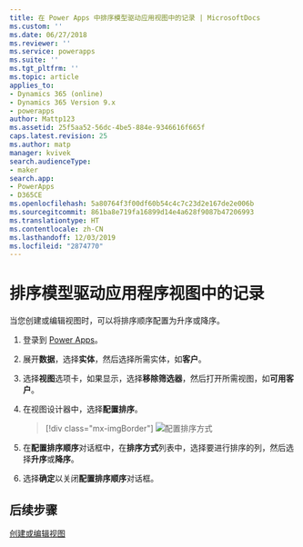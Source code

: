 ```yaml
---
title: 在 Power Apps 中排序模型驱动应用视图中的记录 | MicrosoftDocs
ms.custom: ''
ms.date: 06/27/2018
ms.reviewer: ''
ms.service: powerapps
ms.suite: ''
ms.tgt_pltfrm: ''
ms.topic: article
applies_to:
- Dynamics 365 (online)
- Dynamics 365 Version 9.x
- powerapps
author: Mattp123
ms.assetid: 25f5aa52-56dc-4be5-884e-9346616f665f
caps.latest.revision: 25
ms.author: matp
manager: kvivek
search.audienceType:
- maker
search.app:
- PowerApps
- D365CE
ms.openlocfilehash: 5a80764f3f00df60b54c4c7c23d2e167de2e006b
ms.sourcegitcommit: 861ba8e719fa16899d14e4a628f9087b47206993
ms.translationtype: HT
ms.contentlocale: zh-CN
ms.lasthandoff: 12/03/2019
ms.locfileid: "2874770"
---
```

# <a name="sort-records-in-a-model-driven-app-view"></a>排序模型驱动应用程序视图中的记录

 当您创建或编辑视图时，可以将排序顺序配置为升序或降序。   
  
1.  登录到 [Power Apps](https://make.powerapps.com/?utm_source=padocs&utm_medium=linkinadoc&utm_campaign=referralsfromdoc)。  


2.  展开**数据**，选择**实体**，然后选择所需实体，如**客户**。   
3.  选择**视图**选项卡，如果显示，选择**移除筛选器**，然后打开所需视图，如**可用客户**。

4.  在视图设计器中，选择**配置排序**。  

    > [!div class="mx-imgBorder"] 
    > ![配置排序方式](media/configure-sorting.png)
  
5.  在**配置排序顺序**对话框中，在**排序方式**列表中，选择要进行排序的列，然后选择**升序**或**降序**。  
  
6.  选择**确定**以关闭**配置排序顺序**对话框。  

## <a name="next-steps"></a>后续步骤
[ 创建或编辑视图 ](create-edit-views.md)
